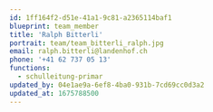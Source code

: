 ```yaml
---
id: 1ff164f2-d51e-41a1-9c81-a2365114baf1
blueprint: team_member
title: 'Ralph Bitterli'
portrait: team/team_bitterli_ralph.jpg
email: ralph.bitterli@landenhof.ch
phone: '+41 62 737 05 13'
functions:
  - schulleitung-primar
updated_by: 04e1ae9a-6ef8-4ba0-931b-7cd69cc0d3a2
updated_at: 1675788500
---
```

